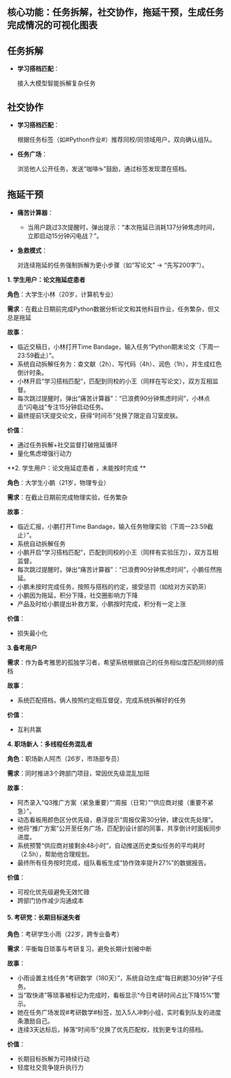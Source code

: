 ## 核心功能：任务拆解，社交协作，拖延干预，生成任务完成情况的可视化图表



## 任务拆解

- **学习搭档匹配**：  

  接入大模型智能拆解复杂任务

## 社交协作

- **学习搭档匹配**：  

  根据任务标签（如#Python作业#）推荐同校/同领域用户，双向确认组队。   

- **任务广场**：  

  浏览他人公开任务，发送“咖啡☕”鼓励，通过标签发现潜在搭档。  

## 拖延干预

- **痛苦计算器**：  

  - 当用户跳过3次提醒时，弹出提示：“本次拖延已消耗137分钟焦虑时间，立即启动15分钟闪电战？”。  

- **急救模式**：  

  对连续拖延的任务强制拆解为更小步骤（如“写论文” → “先写200字”）。 





**1. 学生用户：论文拖延症患者**  

**角色**：大学生小林（20岁，计算机专业）  

**需求**：在截止日期前完成Python数据分析论文和其他科目作业，任务繁杂，但又总是拖延  

**故事**：  

- 临近交稿日，小林打开Time Bandage，输入任务“Python期末论文（下周一23:59截止）”。  
- 系统自动拆解任务为：查文献（2h）、写代码（4h）、润色（1h），并生成红色倒计时条。  
- 小林开启“学习搭档匹配”，匹配到同校的小王（同样在写论文），双方互相监督。  
- 每次跳过提醒时，弹出“痛苦计算器”：“已浪费90分钟焦虑时间”，小林点击“闪电战”专注15分钟启动任务。  
- 最终提前1天提交论文，获得“时间币”兑换了限定自习室皮肤。  

**价值**：  
- 通过任务拆解+社交监督打破拖延循环  
- 量化焦虑增强行动力  



**2. 学生用户：论文拖延症患者 ，未能按时完成 **

**角色**：大学生小鹏（21岁，物理专业）  

**需求**：在截止日期前完成物理实验，任务繁杂

**故事**：  

- 临近汇报，小鹏打开Time Bandage，输入任务物理实验（下周一23:59截止）”。  
- 系统自动拆解任务
- 小鹏开启“学习搭档匹配”，匹配到同校的小王（同样有实验压力），双方互相监督。  
- 每次跳过提醒时，弹出“痛苦计算器”：“已浪费90分钟焦虑时间”，小鹏任然拖延。  
- 小鹏未按时完成任务，按照与搭档的约定，接受惩罚（如给对方买奶茶）
- 小鹏因为拖延，积分下降，社交圈影响力下降
- 产品及时给小鹏提出补救方案，小鹏按时完成，积分有一定上涨

**价值**：  

- 损失最小化



**3.备考用户**

**需求**：作为备考雅思的孤独学习者，希望系统根据自己的任务相似度匹配同频的搭档

**故事**：  

- 系统匹配搭档，俩人按照约定相互督促，完成系统拆解好的任务

**价值**：  

- 互利共赢



**4. 职场新人：多线程任务混乱者**  

**角色**：职场新人阿杰（26岁，市场部专员）  

**需求**：同时推进3个跨部门项目，常因优先级混乱加班  

**故事**：  

- 阿杰录入“Q3推广方案（紧急重要）”“周报（日常）”“供应商对接（重要不紧急）”。  
- 动态看板用颜色区分优先级，悬浮提示“周报仅需30分钟，建议优先处理”。  
- 他将“推广方案”公开至任务广场，匹配到设计部的同事，共享倒计时面板同步进度。  
- 系统预警“供应商对接剩余48小时”，自动推送历史类似任务的平均耗时（2.5h），帮助他合理规划。  
- 最终所有任务按时完成，组队看板生成“协作效率提升27%”的数据报告。  

**价值**：  
- 可视化优先级避免无效忙碌  
- 跨部门协作减少沟通成本  



#### **5. 考研党：长期目标迷失者**  

**角色**：考研学生小雨（22岁，跨专业备考）  

**需求**：平衡每日琐事与考研复习，避免长期计划被中断  

**故事**：  

- 小雨设置主线任务“考研数学（180天）”，系统自动生成“每日刷题30分钟”子任务。  
- 当“取快递”等琐事被标记为完成时，看板显示“今日考研时间占比下降15%”警示。  
- 她在任务广场发现#考研数学#标签，加入5人冲刺小组，实时看到队友的进度条激励自己。  
- 连续3天达标后，掉落“时间币”兑换了优先匹配权，找到更专注的搭档。  

**价值**：  
- 长期目标拆解为可持续行动  
- 轻度社交竞争提升执行力  

###   





